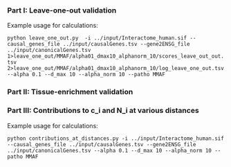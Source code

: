 ### Part I: Leave-one-out validation

Example usage for calculations:

`python leave_one_out.py  -i ../input/Interactome_human.sif --causal_genes_file ../input/causalGenes.tsv --gene2ENSG_file ../input/canonicalGenes.tsv 1>leave_one_out/MMAF/alpha01_dmax10_alphanorm_10/scores_leave_out_out.tsv 2>leave_one_out/MMAF/alpha01_dmax10_alphanorm_10/log_leave_one_out.tsv --alpha 0.1 --d_max 10 --alpha_norm 10 --patho MMAF`

### Part II: Tissue-enrichment validation

### Part III: Contributions to c_i and N_i at various distances

Example usage for calculations: 

`python contributions_at_distances.py -i ../input/Interactome_human.sif --causal_genes_file ../input/causalGenes.tsv --gene2ENSG_file ../input/canonicalGenes.tsv --alpha 0.1 --d_max 10 --alpha_norm 10 --patho MMAF`
